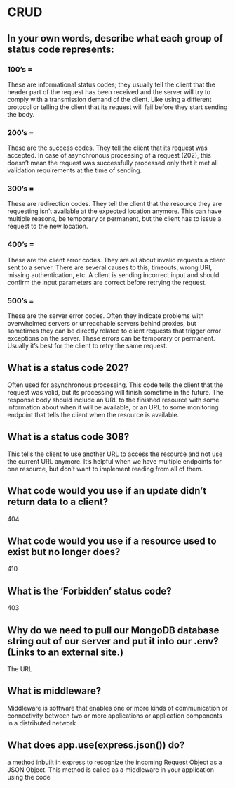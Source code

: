# CRUD

## In your own words, describe what each group of status code represents:
### 100’s =
These are informational status codes; they usually tell the client that the header part of the request has been received and the server will try to comply with a transmission demand of the client. Like using a different protocol or telling the client that its request will fail before they start sending the body.


### 200’s =
These are the success codes. They tell the client that its request was accepted. In case of asynchronous processing of a request (202), this doesn’t mean the request was successfully processed only that it met all validation requirements at the time of sending.


### 300’s =
These are redirection codes. They tell the client that the resource they are requesting isn’t available at the expected location anymore. This can have multiple reasons, be temporary or permanent, but the client has to issue a request to the new location.

### 400’s =
These are the client error codes. They are all about invalid requests a client sent to a server. There are several causes to this, timeouts, wrong URI, missing authentication, etc. A client is sending incorrect input and should confirm the input parameters are correct before retrying the request.


### 500’s =
These are the server error codes. Often they indicate problems with overwhelmed servers or unreachable servers behind proxies, but sometimes they can be directly related to client requests that trigger error exceptions on the server. These errors can be temporary or permanent. Usually it’s best for the client to retry the same request.

## What is a status code 202?
 Often used for asynchronous processing. This code tells the client that the request was valid, but its processing will finish sometime in the future. The response body should include an URL to the finished resource with some information about when it will be available, or an URL to some monitoring endpoint that tells the client when the resource is available.

 ## What is a status code 308?
 This tells the client to use another URL to access the resource and not use the current URL anymore. It’s helpful when we have multiple endpoints for one resource, but don’t want to implement reading from all of them.

 ## What code would you use if an update didn’t return data to a client?
 404

 ## What code would you use if a resource used to exist but no longer does?
 410

 ## What is the ‘Forbidden’ status code?
 403
 
 ## Why do we need to pull our MongoDB database string out of our server and put it into our .env? (Links to an external site.)
The URL

## What is middleware?
Middleware is software that enables one or more kinds of communication or connectivity between two or more applications or application components in a distributed network

## What does app.use(express.json()) do?
 a method inbuilt in express to recognize the incoming Request Object as a JSON Object. This method is called as a middleware in your application using the code

